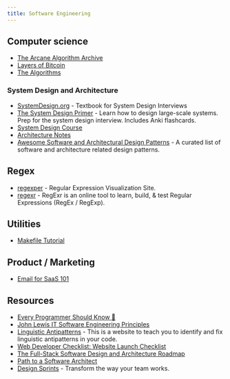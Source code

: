 ```yaml
---
title: Software Engineering
---
```


## Computer science

- [The Arcane Algorithm Archive](https://www.algorithm-archive.org)
- [Layers of Bitcoin](https://layers.trudi.group/)
- [The Algorithms](https://the-algorithms.com/)

### System Design and Architecture

- [SystemDesign.org](https://docs.google.com/document/d/1pOarvQbjzLd9tz5ZuxktyrYsZ41mbWba5_LUeFj65lI/edit) - Textbook for System Design Interviews
- [The System Design Primer](https://github.com/donnemartin/system-design-primer) - Learn how to design large-scale systems. Prep for the system design interview. Includes Anki flashcards.
- [System Design Course](https://github.com/karanpratapsingh/system-design)
- [Architecture Notes](https://architecturenotes.co/)
- [Awesome Software and Architectural Design Patterns](https://github.com/DovAmir/awesome-design-patterns) - A curated list of software and architecture related design patterns.

## Regex

- [regexper](https://regexper.com) - Regular Expression Visualization Site.
- [regexr](https://regexr.com) - RegExr is an online tool to learn, build, & test Regular Expressions (RegEx / RegExp).

## Utilities

- [Makefile Tutorial](https://makefiletutorial.com/)

## Product / Marketing

- [Email for SaaS 101](https://loops.so/email-for-saas)

## Resources

- [Every Programmer Should Know 🤔](https://github.com/mtdvio/every-programmer-should-know)
- [John Lewis IT Software Engineering Principles](http://engineering-principles.onejl.uk/)
- [Linguistic Antipatterns](https://www.linguistic-antipatterns.com/) - This is a website to teach you to identify and fix linguistic antipatterns in your code.
- [Web Developer Checklist: Website Launch Checklist](https://www.toptal.com/developers/webdevchecklist)
- [The Full-Stack Software Design and Architecture Roadmap](https://github.com/stemmlerjs/software-design-and-architecture-roadmap)
- [Path to a Software Architect](https://github.com/justinamiller/SoftwareArchitect)
- [Design Sprints](https://designsprintkit.withgoogle.com/) - Transform the way your team works.
